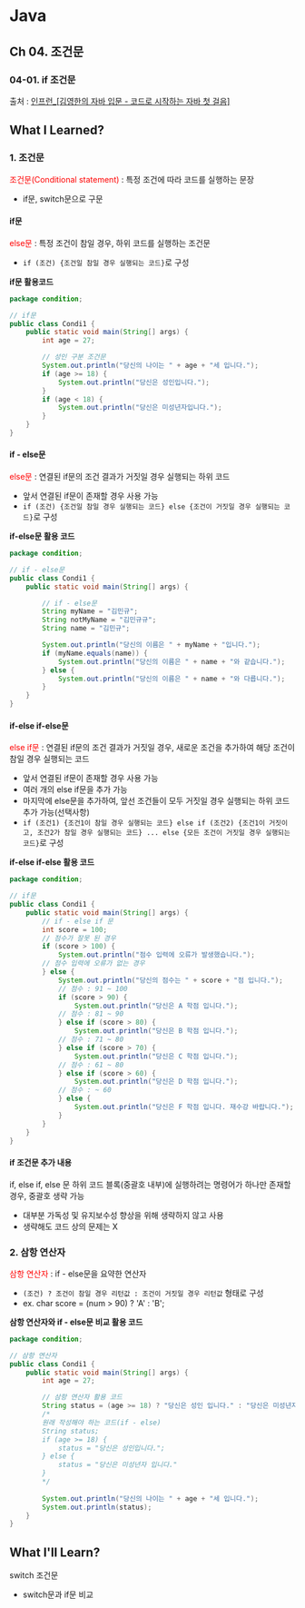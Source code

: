 # Java
## Ch 04. 조건문 
### 04-01. if 조건문 
출처 : [인프런_[김영한의 자바 입문 - 코드로 시작하는 자바 첫 걸음]](https://www.inflearn.com/course/lecture?courseSlug=%EA%B9%80%EC%98%81%ED%95%9C%EC%9D%98-%EC%9E%90%EB%B0%94-%EC%9E%85%EB%AC%B8&unitId=194533&tab=curriculum&subtitleLanguage=ko)

## What I Learned?
### 1. 조건문
<span style="color: red">조건문(Conditional statement)</span> : 특정 조건에 따라 코드를 실행하는 문장
- if문, switch문으로 구문

#### if문
<span style="color: red">else문</span> : 특정 조건이 참일 경우, 하위 코드를 실행하는 조건문
- `if (조건) {조건일 참일 경우 실행되는 코드}`로 구성

**if문 활용코드**
```java
package condition;

// if문
public class Condi1 {
    public static void main(String[] args) {
        int age = 27;

        // 성인 구분 조건문
        System.out.println("당신의 나이는 " + age + "세 입니다.");
        if (age >= 18) {
            System.out.println("당신은 성인입니다.");
        }
        if (age < 18) {
            System.out.println("당신은 미성년자입니다.");
        }
    }
}
```

#### if - else문
<span style="color: red">else문</span> : 연결된 if문의 조건 결과가 거짓일 경우 실행되는 하위 코드
- 앞서 연결된 if문이 존재할 경우 사용 가능
- `if (조건) {조건일 참일 경우 실행되는 코드} else {조건이 거짓일 경우 실행되는 코드}`로 구성

**if-else문 활용 코드**
```java
package condition;

// if - else문
public class Condi1 {
    public static void main(String[] args) {

        // if - else문
        String myName = "김민규";
        String notMyName = "김민규규";
        String name = "김민규";

        System.out.println("당신의 이름은 " + myName + "입니다.");
        if (myName.equals(name)) {
            System.out.println("당신의 이름은 " + name + "와 같습니다.");
        } else {
            System.out.println("당신의 이름은 " + name + "와 다릅니다.");
        }
    }
}
```
#### if-else if-else문
<span style="color: red">else if문</span> : 연결된 if문의 조건 결과가 거짓일 경우, 새로운 조건을 추가하여 해당 조건이 참일 경우 실행되는 코드
- 앞서 연결된 if문이 존재할 경우 사용 가능
- 여러 개의 else if문을 추가 가능
- 마지막에 else문을 추가하여, 앞선 조건들이 모두 거짓일 경우 실행되는 하위 코드 추가 가능(선택사항)
- `if (조건1) {조건1이 참일 경우 실행되는 코드} else if (조건2) {조건1이 거짓이고, 조건2가 참일 경우 실행되는 코드} ... else {모든 조건이 거짓일 경우 실행되는 코드}`로 구성

**if-else if-else 활용 코드**
```java
package condition;

// if문
public class Condi1 {
    public static void main(String[] args) {
        // if - else if 문
        int score = 100;
        // 점수가 잘못 된 경우
        if (score > 100) {
            System.out.println("점수 입력에 오류가 발생했습니다.");
        // 점수 입력에 오류가 없는 경우
        } else {
            System.out.println("당신의 점수는 " + score + "점 입니다.");
            // 점수 : 91 ~ 100
            if (score > 90) {
                System.out.println("당신은 A 학점 입니다.");
            // 점수 : 81 ~ 90
            } else if (score > 80) {
                System.out.println("당신은 B 학점 입니다.");
            // 점수 : 71 ~ 80
            } else if (score > 70) {
                System.out.println("당신은 C 학점 입니다.");
            // 점수 : 61 ~ 80
            } else if (score > 60) {
                System.out.println("당신은 D 학점 입니다.");
            // 점수 : ~ 60
            } else {
                System.out.println("당신은 F 학점 입니다. 재수강 바랍니다.");
            }
        }
    }
}
```

#### if 조건문 추가 내용
if, else if, else 문 하위 코드 블록(중괄호 내부)에 실행하려는 명령어가 하나만 존재할 경우, 중괄호 생략 가능
- 대부분 가독성 및 유지보수성 향상을 위해 생략하지 않고 사용
- 생략해도 코드 상의 문제는 X

### 2. 삼항 연산자
<span style="color: red">삼항 연산자</span> : if - else문을 요약한 연산자
- `(조건) ? 조건이 참일 경우 리턴값 : 조건이 거짓일 경우 리턴값` 형태로 구성
- ex. char score = (num > 90) ? 'A' : 'B';

**삼항 연산자와 if - else문 비교 활용 코드**
```java
package condition;

// 삼항 연산자
public class Condi1 {
    public static void main(String[] args) {
        int age = 27;

        // 삼항 연산자 활용 코드
        String status = (age >= 18) ? "당신은 성인 입니다." : "당신은 미성년자 입니다.";
        /* 
        원래 작성해야 하는 코드(if - else)
        String status;
        if (age >= 18) {
            status = "당신은 성인입니다.";
        } else {
            status = "당신은 미성년자 입니다."    
        }
        */
        
        System.out.println("당신의 나이는 " + age + "세 입니다.");
        System.out.println(status);
    }
}
```
## What I'll Learn?
switch 조건문
- switch문과 if문 비교